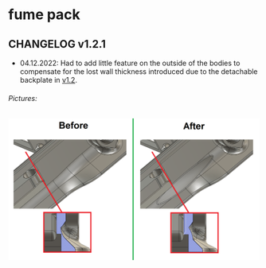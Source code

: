 # fume pack

## CHANGELOG v1.2.1
- 04.12.2022: Had to add little feature on the outside of the bodies to compensate for the lost wall thickness introduced due to the detachable backplate in [v1.2](https://github.com/Exerqtor/Voron/tree/main/Mods/fume_pack/changelog/v1.2).
###### Pictures:
![](./1.png)


